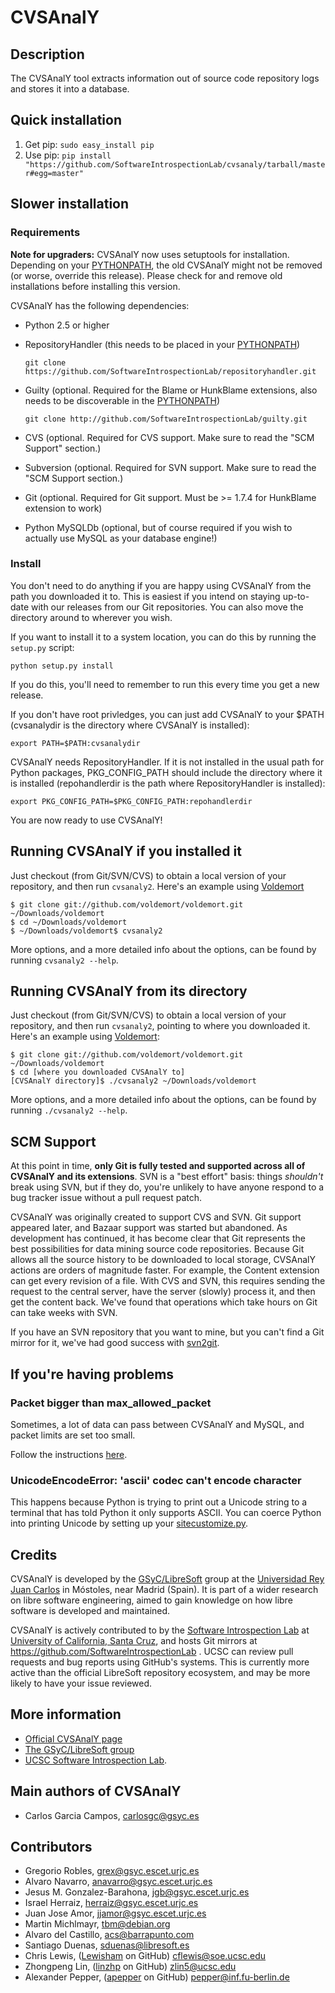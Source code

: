 CVSAnalY
========

Description
-----------

The CVSAnalY tool extracts information out of source code repository logs and stores it into a database.

Quick installation
------------------
1. Get pip: `sudo easy_install pip`
2. Use pip: `pip install "https://github.com/SoftwareIntrospectionLab/cvsanaly/tarball/master#egg=master"`

Slower installation
-------------------
### Requirements

**Note for upgraders:** CVSAnalY now uses setuptools for installation. Depending on your [PYTHONPATH][pp], the old CVSAnalY might not be removed (or worse, override this release). Please check for and remove old installations before installing this version.

CVSAnalY has the following dependencies:

* Python 2.5 or higher
* RepositoryHandler (this needs to be placed in your [PYTHONPATH][pp])

    `git clone https://github.com/SoftwareIntrospectionLab/repositoryhandler.git`
* Guilty (optional. Required for the Blame or HunkBlame extensions, also needs to be discoverable in the [PYTHONPATH][pp])

	`git clone http://github.com/SoftwareIntrospectionLab/guilty.git`
* CVS (optional. Required for CVS support. Make sure to read the "SCM Support" section.)
* Subversion (optional. Required for SVN support. Make sure to read the "SCM Support section.)
* Git (optional. Required for Git support. Must be >= 1.7.4 for HunkBlame extension to work)
* Python MySQLDb (optional, but of course required if you wish to actually use MySQL as your database engine!)

### Install

You don't need to do anything if you are happy using CVSAnalY from the path you downloaded it to. This is easiest if you intend on staying up-to-date with our releases from our Git repositories. You can also move the directory around to wherever you wish.

If you want to install it to a system location, you can do this by running the `setup.py` script:

    python setup.py install

If you do this, you'll need to remember to run this every time you get a new release.

If you don't have root privledges, you can just add CVSAnalY to your $PATH (cvsanalydir is the directory
where CVSAnalY is installed):

    export PATH=$PATH:cvsanalydir

CVSAnalY needs RepositoryHandler. If it is not installed in the usual
path for Python packages, PKG\_CONFIG\_PATH should include the directory
where it is installed (repohandlerdir is the path where RepositoryHandler
is installed):

    export PKG_CONFIG_PATH=$PKG_CONFIG_PATH:repohandlerdir

You are now ready to use CVSAnalY!

Running CVSAnalY if you installed it
------------------------------------

Just checkout (from Git/SVN/CVS) to obtain a local
version of your repository, and then run `cvsanaly2`.
Here's an example using [Voldemort](https://github.com/voldemort/voldemort)

    $ git clone git://github.com/voldemort/voldemort.git ~/Downloads/voldemort
    $ cd ~/Downloads/voldemort
    $ ~/Downloads/voldemort$ cvsanaly2 

More options, and a more detailed info about the options, can be
found by running `cvsanaly2 --help`.


Running CVSAnalY from its directory
-----------------------------------
Just checkout (from Git/SVN/CVS) to obtain a local
version of your repository, and then run `cvsanaly2`, pointing to where you downloaded it.
Here's an example using [Voldemort](https://github.com/voldemort/voldemort):

    $ git clone git://github.com/voldemort/voldemort.git ~/Downloads/voldemort
    $ cd [where you downloaded CVSAnalY to]
    [CVSAnalY directory]$ ./cvsanaly2 ~/Downloads/voldemort 

More options, and a more detailed info about the options, can be
found by running `./cvsanaly2 --help`.


SCM Support
-----------
At this point in time, **only Git is fully tested and supported across all of CVSAnalY and its extensions**. SVN is a "best effort" basis: things *shouldn't* break using SVN, but if they do, you're unlikely to have anyone respond to a bug tracker issue without a pull request patch.

CVSAnalY was originally created to support CVS and SVN. Git support appeared later, and Bazaar support was started but abandoned. As development has continued, it has become clear that Git represents the best possibilities for data mining source code repositories. Because Git allows all the source history to be downloaded to local storage, CVSAnalY actions are orders of magnitude faster. For example, the Content extension can get every revision of a file. With CVS and SVN, this requires sending the request to the central server, have the server (slowly) process it, and then get the content back. We've found that operations which take hours on Git can take weeks with SVN.

If you have an SVN repository that you want to mine, but you can't find a Git mirror for it, we've had good success with [svn2git](https://github.com/nirvdrum/svn2git).


If you're having problems
-------------------------
### Packet bigger than max_allowed_packet
Sometimes, a lot of data can pass between CVSAnalY and MySQL, and packet limits are set too small.

Follow the instructions [here](http://stackoverflow.com/questions/93128/mysql-got-a-packet-bigger-than-max-allowed-packet-bytes/104176#104176).

### UnicodeEncodeError: 'ascii' codec can't encode character
This happens because Python is trying to print out a Unicode string to a terminal that has told Python it only supports ASCII. You can coerce Python into printing Unicode by setting up your [sitecustomize.py](http://diveintopython.org/xml_processing/unicode.html). 	

Credits
-------

CVSAnalY is developed by the [GSyC/LibreSoft](http://libresoft.es) group at the
[Universidad Rey Juan Carlos](http://www.urjc.es/) in Móstoles, near Madrid (Spain). It is
part of a wider research on libre software engineering, aimed to gain
knowledge on how libre software is developed and maintained.

CVSAnalY is actively contributed to by the [Software Introspection Lab](http://games.soe.ucsc.edu/sil) at [University of California, Santa Cruz](http://www.ucsc.edu), and hosts Git mirrors at https://github.com/SoftwareIntrospectionLab . UCSC can review pull requests and bug reports using GitHub's systems. This is currently more active than the official LibreSoft repository ecosystem, and may be more likely to have your issue reviewed.

More information
----------------

* [Official CVSAnalY page](http://tools.libresoft.es/cvsanaly)
* [The GSyC/LibreSoft group](http://libresoft.es)
* [UCSC Software Introspection Lab](http://games.soe.ucsc.edu/sil).

Main authors of CVSAnalY
------------------------
* Carlos Garcia Campos, <carlosgc@gsyc.es>

Contributors
------------

* Gregorio Robles, <grex@gsyc.escet.urjc.es>
* Alvaro Navarro, <anavarro@gsyc.escet.urjc.es>
* Jesus M. Gonzalez-Barahona, <jgb@gsyc.escet.urjc.es>
* Israel Herraiz, <herraiz@gsyc.escet.urjc.es>
* Juan Jose Amor, <jjamor@gsyc.escet.urjc.es>
* Martin Michlmayr, <tbm@debian.org>
* Alvaro del Castillo, <acs@barrapunto.com>
* Santiago Duenas, <sduenas@libresoft.es>
* Chris Lewis, ([Lewisham](https://github.com/Lewisham) on GitHub) <cflewis@soe.ucsc.edu>
* Zhongpeng Lin, ([linzhp](https://github.com/linzhp) on GitHub) <zlin5@ucsc.edu>
* Alexander Pepper, ([apepper](https://github.com/apepper) on GitHub) <pepper@inf.fu-berlin.de>



[pp]: http://docs.python.org/using/cmdline.html#envvar-PYTHONPATH


